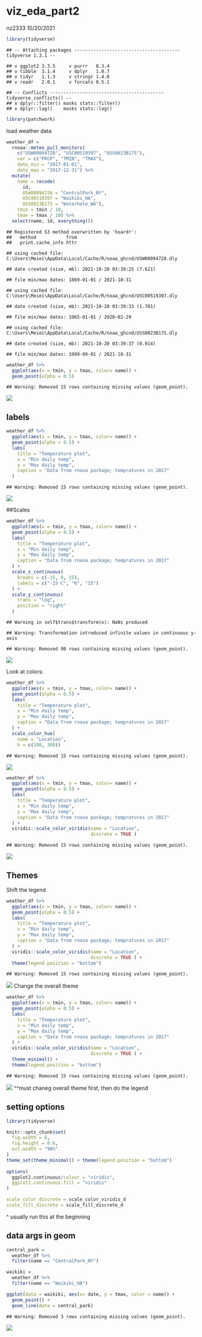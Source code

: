 viz\_eda\_part2
================
nz2333
10/20/2021

``` r
library(tidyverse)
```

    ## -- Attaching packages --------------------------------------- tidyverse 1.3.1 --

    ## v ggplot2 3.3.5     v purrr   0.3.4
    ## v tibble  3.1.4     v dplyr   1.0.7
    ## v tidyr   1.1.3     v stringr 1.4.0
    ## v readr   2.0.1     v forcats 0.5.1

    ## -- Conflicts ------------------------------------------ tidyverse_conflicts() --
    ## x dplyr::filter() masks stats::filter()
    ## x dplyr::lag()    masks stats::lag()

``` r
library(patchwork)
```

load weather data

``` r
weather_df = 
  rnoaa::meteo_pull_monitors(
    c("USW00094728", "USC00519397", "USS0023B17S"),
    var = c("PRCP", "TMIN", "TMAX"), 
    date_min = "2017-01-01",
    date_max = "2017-12-31") %>%
  mutate(
    name = recode(
      id, 
      USW00094728 = "CentralPark_NY", 
      USC00519397 = "Waikiki_HA",
      USS0023B17S = "Waterhole_WA"),
    tmin = tmin / 10,
    tmax = tmax / 10) %>%
  select(name, id, everything())
```

    ## Registered S3 method overwritten by 'hoardr':
    ##   method           from
    ##   print.cache_info httr

    ## using cached file: C:\Users\Meiei\AppData\Local/Cache/R/noaa_ghcnd/USW00094728.dly

    ## date created (size, mb): 2021-10-20 03:39:25 (7.621)

    ## file min/max dates: 1869-01-01 / 2021-10-31

    ## using cached file: C:\Users\Meiei\AppData\Local/Cache/R/noaa_ghcnd/USC00519397.dly

    ## date created (size, mb): 2021-10-20 03:39:33 (1.701)

    ## file min/max dates: 1965-01-01 / 2020-02-29

    ## using cached file: C:\Users\Meiei\AppData\Local/Cache/R/noaa_ghcnd/USS0023B17S.dly

    ## date created (size, mb): 2021-10-20 03:39:37 (0.914)

    ## file min/max dates: 1999-09-01 / 2021-10-31

``` r
weather_df %>%
  ggplot(aes(x = tmin, y = tmax, color= name)) +
  geom_point(alpha = 0.5)
```

    ## Warning: Removed 15 rows containing missing values (geom_point).

![](viz_part2_files/figure-gfm/unnamed-chunk-3-1.png)<!-- -->

## labels

``` r
weather_df %>%
  ggplot(aes(x = tmin, y = tmax, color= name)) +
  geom_point(alpha = 0.5) +
  labs(
    title = "Temperature plot",
    x = "Min daily temp",
    y = "Max daily temp", 
    caption = "Data from rnooa package; tempratures in 2017"
  )
```

    ## Warning: Removed 15 rows containing missing values (geom_point).

![](viz_part2_files/figure-gfm/unnamed-chunk-4-1.png)<!-- -->

\#\#Scales

``` r
weather_df %>%
  ggplot(aes(x = tmin, y = tmax, color= name)) +
  geom_point(alpha = 0.5) +
  labs(
    title = "Temperature plot",
    x = "Min daily temp",
    y = "Max daily temp", 
    caption = "Data from rnooa package; tempratures in 2017"
  ) +
  scale_x_continuous(
    breaks = c(-15, 0, 15), 
    labels = c("-15 C", "0", "15")
  ) +
  scale_y_continuous(
    trans = "log",
    position = "right"
  )
```

    ## Warning in self$trans$transform(x): NaNs produced

    ## Warning: Transformation introduced infinite values in continuous y-axis

    ## Warning: Removed 90 rows containing missing values (geom_point).

![](viz_part2_files/figure-gfm/unnamed-chunk-5-1.png)<!-- -->

Look at colors:

``` r
weather_df %>%
  ggplot(aes(x = tmin, y = tmax, color= name)) +
  geom_point(alpha = 0.5) +
  labs(
    title = "Temperature plot",
    x = "Min daily temp",
    y = "Max daily temp", 
    caption = "Data from rnooa package; tempratures in 2017"
  ) +
  scale_color_hue(
    name = "Location", 
    h = c(100, 300))
```

    ## Warning: Removed 15 rows containing missing values (geom_point).

![](viz_part2_files/figure-gfm/unnamed-chunk-6-1.png)<!-- -->

``` r
weather_df %>%
  ggplot(aes(x = tmin, y = tmax, color= name)) +
  geom_point(alpha = 0.5) +
  labs(
    title = "Temperature plot",
    x = "Min daily temp",
    y = "Max daily temp", 
    caption = "Data from rnooa package; tempratures in 2017"
  ) +
  viridis::scale_color_viridis(name = "Location",
                               discrete = TRUE )
```

    ## Warning: Removed 15 rows containing missing values (geom_point).

![](viz_part2_files/figure-gfm/unnamed-chunk-7-1.png)<!-- -->

## Themes

Shift the legend

``` r
weather_df %>%
  ggplot(aes(x = tmin, y = tmax, color= name)) +
  geom_point(alpha = 0.5) +
  labs(
    title = "Temperature plot",
    x = "Min daily temp",
    y = "Max daily temp", 
    caption = "Data from rnooa package; tempratures in 2017"
  ) +
  viridis::scale_color_viridis(name = "Location",
                               discrete = TRUE ) +
  theme(legend.position = "bottom")
```

    ## Warning: Removed 15 rows containing missing values (geom_point).

![](viz_part2_files/figure-gfm/unnamed-chunk-8-1.png)<!-- --> Change the
overall theme

``` r
weather_df %>%
  ggplot(aes(x = tmin, y = tmax, color= name)) +
  geom_point(alpha = 0.5) +
  labs(
    title = "Temperature plot",
    x = "Min daily temp",
    y = "Max daily temp", 
    caption = "Data from rnooa package; tempratures in 2017"
  ) +
  viridis::scale_color_viridis(name = "Location",
                               discrete = TRUE ) +
  theme_minimal() +
  theme(legend.position = "bottom") 
```

    ## Warning: Removed 15 rows containing missing values (geom_point).

![](viz_part2_files/figure-gfm/unnamed-chunk-9-1.png)<!-- --> ^^must
chaneg overall theme first, then do the legend

## setting options

``` r
library(tidyverse)

knitr::opts_chunk$set(
  fig.width = 6,
  fig.height = 0.6, 
  out.width = "90%"
)
theme_set(theme_minimal() + theme(legend.position = "bottom")
          
options(
  ggplot2.continuous/colour = "viridis", 
  ggplot2.continuous.fill = "viridis"
)

scale_color_discrete = scale_color_viridis_d
scale_fill_discrete = scale_fill_discrete_d
```

^ usually run this at the beginning

## data args in geom

``` r
central_park = 
  weather_df %>%
  filter(name == "CentralPark_NY")

waikiki = 
  weather_df %>%
  filter(name == "Waikiki_HA")

ggplot(data = waikiki, aes(x= date, y = tmax, color = name)) +
  geom_point() +
  geom_line(data = central_park)
```

    ## Warning: Removed 3 rows containing missing values (geom_point).

![](viz_part2_files/figure-gfm/unnamed-chunk-11-1.png)<!-- -->
